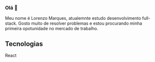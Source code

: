### Olá 👋
  Meu nome é Lorenzo Marques, atualemnte estudo desenvolvimento full-stack. Gosto muito de resolver problemas e estou procurando minha primeira opotunidade no mercado de trabalho.
  
 <h2> Tecnologias </h2>
  <p>React</p>
